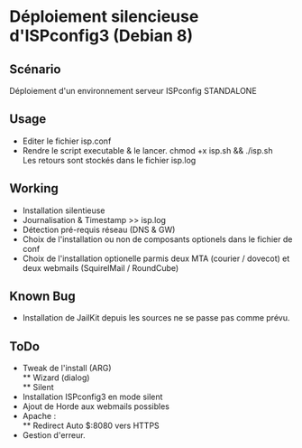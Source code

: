 # Déploiement silencieuse d'ISPconfig3 (Debian 8)

## Scénario
 Déploiement d'un environnement serveur ISPconfig STANDALONE<br/>
 
## Usage
 * Editer le fichier isp.conf
 * Rendre le script executable & le lancer.
  chmod +x isp.sh && ./isp.sh<br/>
   Les retours sont stockés dans le fichier isp.log

## Working
  * Installation silentieuse
  * Journalisation & Timestamp >> isp.log
  * Détection pré-requis réseau (DNS & GW)
  * Choix de l'installation ou non de composants optionels dans le fichier de conf
  * Choix de l'installation optionelle parmis deux MTA (courier / dovecot) et deux webmails (SquirelMail / RoundCube)

## Known Bug
  * Installation de JailKit depuis les sources ne se passe pas comme prévu.
  
## ToDo
  * Tweak de l'install (ARG)<br/>
    ** Wizard (dialog)<br/>
    ** Silent
  * Installation ISPconfig3 en mode silent
  * Ajout de Horde aux webmails possibles
  * Apache :<br/>
  	** Redirect Auto $:8080 vers HTTPS
  * Gestion d'erreur.


